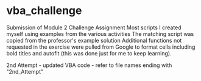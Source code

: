 # vba_challenge
Submission of Module 2 Challenge Assignment
Most scripts I created myself using examples from the various activities 
The matching script was copied from the professor's example solution 
Additional functions not requested in the exercise were pulled from Google to format cells including bold titles and autofit (this was done just for me to keep learning). 

2nd Attempt - updated VBA code - refer to file names ending with "2nd_Attempt" 
